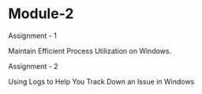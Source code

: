 # Module-2
Assignment - 1

Maintain Efficient Process Utilization on Windows.

Assignment - 2

Using Logs to Help You Track Down an Issue in Windows
